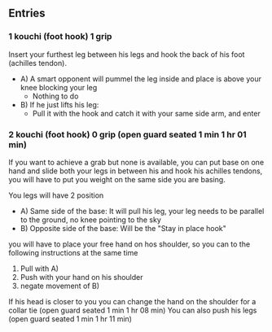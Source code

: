 ## Entries

### 1 kouchi (foot hook) 1 grip

Insert your furthest leg between his legs and hook the back of his foot (achilles tendon). 
 - A) A smart opponent will pummel the leg inside and place is above your knee blocking your leg
   - Nothing to do
 - B) If he just lifts his leg:
   - Pull it with the hook and catch it with your same side arm, and enter

### 2 kouchi (foot hook) 0 grip (open guard seated 1 min 1 hr 01 min)

If you want to achieve a grab but none is available, you can put base on one hand and slide both your legs in between his
and hook his achilles tendons, you will have to put you weight on the same side you are basing.

You legs will have 2 position
 - A) Same side of the base: It will pull his leg, your leg needs to be parallel to the ground, no knee pointing to the sky
 - B) Opposite side of the base: Will be the "Stay in place hook"

you will have to place your free hand on hos shoulder, so you can  to the following instructions at the same time
1. Pull with A)
2. Push with your hand on his shoulder
3. negate movement of B)

If his head is closer to you you can change the hand on the shoulder for a collar tie (open guard seated 1 min 1 hr 08 min)
You can also push his legs (open guard seated 1 min 1 hr 11 min)
